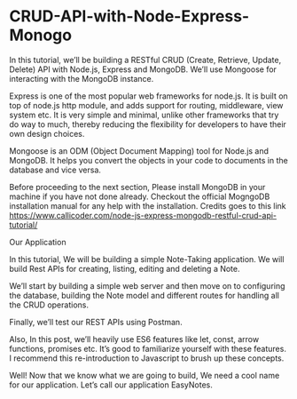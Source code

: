 # CRUD-API-with-Node-Express-Monogo

In this tutorial, we’ll be building a RESTful CRUD (Create, Retrieve, Update, Delete) API with Node.js, Express and MongoDB. We’ll use Mongoose for interacting with the MongoDB instance.

Express is one of the most popular web frameworks for node.js. It is built on top of node.js http module, and adds support for routing, middleware, view system etc. It is very simple and minimal, unlike other frameworks that try do way to much, thereby reducing the flexibility for developers to have their own design choices.

Mongoose is an ODM (Object Document Mapping) tool for Node.js and MongoDB. It helps you convert the objects in your code to documents in the database and vice versa.

Before proceeding to the next section, Please install MongoDB in your machine if you have not done already. Checkout the official MogngoDB installation manual for any help with the installation.
Credits goes to this link https://www.callicoder.com/node-js-express-mongodb-restful-crud-api-tutorial/

Our Application

In this tutorial, We will be building a simple Note-Taking application. We will build Rest APIs for creating, listing, editing and deleting a Note.

We’ll start by building a simple web server and then move on to configuring the database, building the Note model and different routes for handling all the CRUD operations.

Finally, we’ll test our REST APIs using Postman.

Also, In this post, we’ll heavily use ES6 features like let, const, arrow functions, promises etc. It’s good to familiarize yourself with these features. I recommend this re-introduction to Javascript to brush up these concepts.

Well! Now that we know what we are going to build, We need a cool name for our application. Let’s call our application EasyNotes.
